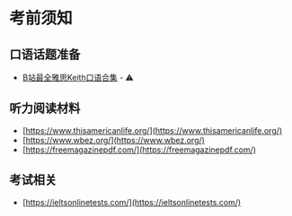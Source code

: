 # 考前须知

## 口语话题准备

* [B站最全雅思Keith口语合集](https://www.bilibili.com/video/BV1ms4y1y7U6?vd\_source=2a0d740577b5144777b3a73b06f511ee) - :warning:

## 听力阅读材料

* [https://www.thisamericanlife.org/](https://www.thisamericanlife.org/)
* [https://www.wbez.org/](https://www.wbez.org/)
* [https://freemagazinepdf.com/](https://freemagazinepdf.com/)

## 考试相关

* [https://ieltsonlinetests.com/](https://ieltsonlinetests.com/)
